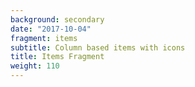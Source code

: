```yaml
---
background: secondary
date: "2017-10-04"
fragment: items
subtitle: Column based items with icons
title: Items Fragment
weight: 110
---
```

